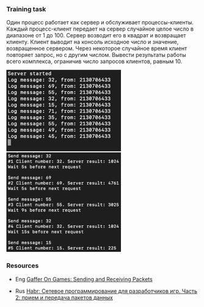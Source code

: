 ### Training task

Один процесс работает как сервер и обслуживает процессы-клиенты. Каждый процесс-клиент передает на сервер случайное целое число в диапазоне от 1 до 100. Сервер возводит его в квадрат и возвращает клиенту. Клиент выводит на консоль исходное число и значение, возвращенное сервером. Через некоторое случайное время клиент повторяет запрос, но с другим числом. Вывести результаты работы всего комплекса, ограничив число запросов клиентов, равным 10.

<img width="300px" alt="server log" src="/media/server.png"> <img width="300px" alt="client log" src="/media/client.png">

### Resources

- Eng [Gaffer On Games: Sending and Receiving Packets](https://gafferongames.com/post/sending_and_receiving_packets/)

- Rus [Habr: Сетевое программирование для разработчиков игр. Часть 2: прием и передача пакетов данных](https://habr.com/en/post/209524/)

